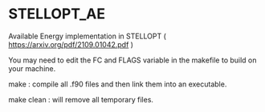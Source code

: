 # STELLOPT_AE
Available Energy implementation in STELLOPT ( https://arxiv.org/pdf/2109.01042.pdf )

You may need to edit the FC and FLAGS variable in the makefile to build on your machine.

make : compile all .f90 files and then link them into an executable.

make clean : will remove all temporary files.
